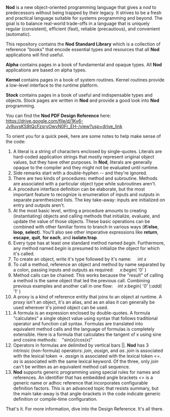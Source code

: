 __Nod__ is a new object-oriented programming language that gives a _nod_ to predecessors without being trapped by their legacy. It strives to be a fresh and practical language suitable for systems programming and beyond.  The goal is to balance real-world trade-offs in a language that is uniquely regular (consistent), efficient (fast), reliable (precautious), and convenient (automatic).

This repository contains the __Nod Standard Library__ which is a collection of reference "books" that encode essential types and resources that all __Nod__ applications will find useful.  

__Alpha__ contains pages in a book of fundamental and opaque types. All __Nod__ applications are based on alpha types.

__Kernel__ contains pages in a book of system routines.  Kernel routines provide a low-level interface to the runtime platform.

__Stock__ contains pages in a book of useful and indispensable types and objects. Stock pages are written in __Nod__ and provide a good look into __Nod__ programming.

You can find the __Nod PDF Design Reference__ here:  https://drive.google.com/file/d/1Kv6-Jv9uvsKS8tQcFzsryOwvN0Fr_EH-/view?usp=drive_link

To orient you for a quick peek, here are some notes to help make sense of the code:

1.  A literal is a string of characters enclosed by single-quotes.  Literals are hard-coded application strings that mostly represent original object values, but they have other purposes.  In __Nod__, literals are generally opaque to the compiler and they might not be evaluated until runtime.
2.  Side remarks start with a double-hyphen -- and they're ignored. 
3.  There are two kinds of procedures: method and subroutine.  Methods are associated with a particular object type while subroutines aren't.
4.  A procedure interface definition can be elaborate, but the most important feature to recognize is enumeration of inputs and outputs in separate parenthesized lists. The key take-away: inputs are initialized on entry and outputs aren't.
5.  At the most basic level, writing a procedure amounts to creating (instantiating) objects and calling methods that initialize, evaluate, and update the value of those objects.  These basic operations can be combined with other familiar forms to branch in various ways (__if__/__else__, __loop__, __select__).  You'll also see other imperative expressions like __return__, __escape__, __quit__, __for each__, and __isolate__/__trap__.
6.  Every type has at least one standard method named _begin_.  Furthermore, any method named _begin_ is presumed to initialize the object for which it's called.
7.  To create an object, write it's type followed by it's name:&nbsp;&nbsp;&nbsp;&nbsp;  _int_ _x_
8.  To call a method, reference an object and method by name separated by a colon, passing inputs and outputs as required:&nbsp;&nbsp;&nbsp;&nbsp; _x_:_begin_( '0' )
9.  Method calls can be chained. This works because the "result" of calling a method is the same object that led the previous call. Combining  previous examples and another call in one flow:&nbsp;&nbsp;&nbsp;&nbsp;_int_ _x_:_begin_( '0' ):_add_( '1' )
10.  A proxy is a kind of reference entity that joins to an object at runtime.  A proxy isn't an object, it's an alias, and as an alias it can generally be used wherever it's joined object can be used.
11.  A formula is an expression enclosed by double-quotes.  A formula "calculates" a single object value using syntax that follows traditional operator and function call syntax.  Formulas are translated into equivalent method calls and the language of formulas is completely extensible. Here is a formula that calculates the tangent of x using sine and cosine methods:&nbsp;&nbsp;&nbsp;&nbsp;"sin(x)/cos(x)" 
12. Operators in formulas are delimited by vertical bars ||.  __Nod__ has 3 intrinsic (non-formula) operators:  _join_, _assign_, and _as_.  _join_ is associated with the lexical token ->.  _assign_ is associated with the lexical token <=.  _as_ is associated with the same lexical keyword.  Of the three, only _join_ can't be written as an equivalent method call sequence.
13. __Nod__ supports generic programming using special rules for names and references.  An identifier that has embedded angle brackets <> is a generic name or adhoc reference that incorporates configurable definition factors.  This is an advanced topic that resists summary, but the main take-away is that angle-brackets in the code indicate generic definition or compile-time configuration. 

That's it.  For more information, dive into the Design Reference. It's all there.  

